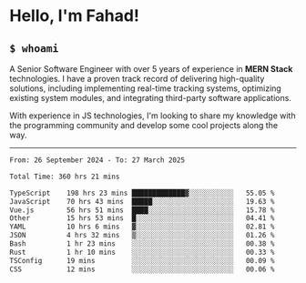 <h1>Hello, I'm Fahad!</h1>

<h2><code>$ whoami</code></h2>

A Senior Software Engineer with over 5 years of experience in **MERN Stack** technologies. I have a proven track record of delivering high-quality solutions, including implementing real-time tracking systems, optimizing existing system modules, and integrating third-party software applications.

With experience in JS technologies, I'm looking to share my knowledge with the programming community and develop some cool projects along the way.

---

<!--START_SECTION:waka-->

```txt
From: 26 September 2024 - To: 27 March 2025

Total Time: 360 hrs 21 mins

TypeScript    198 hrs 23 mins █████████████▓░░░░░░░░░░░   55.05 %
JavaScript    70 hrs 43 mins  █████░░░░░░░░░░░░░░░░░░░░   19.63 %
Vue.js        56 hrs 51 mins  ████░░░░░░░░░░░░░░░░░░░░░   15.78 %
Other         15 hrs 53 mins  █░░░░░░░░░░░░░░░░░░░░░░░░   04.41 %
YAML          10 hrs 6 mins   ▓░░░░░░░░░░░░░░░░░░░░░░░░   02.81 %
JSON          4 hrs 32 mins   ▒░░░░░░░░░░░░░░░░░░░░░░░░   01.26 %
Bash          1 hr 23 mins    ░░░░░░░░░░░░░░░░░░░░░░░░░   00.38 %
Rust          1 hr 10 mins    ░░░░░░░░░░░░░░░░░░░░░░░░░   00.33 %
TSConfig      19 mins         ░░░░░░░░░░░░░░░░░░░░░░░░░   00.09 %
CSS           12 mins         ░░░░░░░░░░░░░░░░░░░░░░░░░   00.06 %
```

<!--END_SECTION:waka-->

<!--
**heyFahad/heyFahad** is a ✨ _special_ ✨ repository because its `README.md` (this file) appears on your GitHub profile.

Here are some ideas to get you started:

- 🔭 I’m currently working on ...
- 🌱 I’m currently learning ...
- 👯 I’m looking to collaborate on ...
- 🤔 I’m looking for help with ...
- 💬 Ask me about ...
- 📫 How to reach me: ...
- 😄 Pronouns: ...
- ⚡ Fun fact: ...
-->

